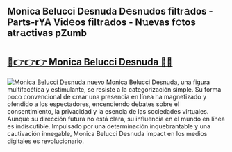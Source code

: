 ## Monica Belucci Desnuda D𝚎sn𝚞dos filtr𝚊dos - Parts-rYA Vid𝚎os filtr𝚊dos - N𝚞evas f𝚘tos atr𝚊ctivas pZumb

# <h2><a href="http://mb2wliw.tromn.icu/?c=Monica+Belucci+Desnuda">🔗👉👉👉 Monica Belucci Desnuda 🔗🔗</a></h2>

[![Monica Belucci Desnuda nuevo](https://i.imgur.com/pEAQMta.gif)](http://mb2wliw.tromn.icu/?c=Monica+Belucci+Desnuda)
Monica Belucci Desnuda, una figura multifacética y estimulante, se resiste a la categorización simple. Su forma poco convencional de crear una presencia en línea ha magnetizado y ofendido a los espectadores, encendiendo debates sobre el consentimiento, la privacidad y la esencia de las sociedades virtuales. Aunque su dirección futura no está clara, su influencia en el mundo en línea es indiscutible. Impulsado por una determinación inquebrantable y una cautivación innegable, Monica Belucci Desnuda impact en los medios digitales es revolucionario.
